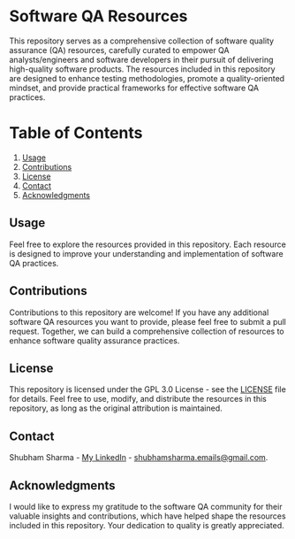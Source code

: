 # Software QA Resources

This repository serves as a comprehensive collection of software quality assurance (QA) resources, carefully curated to empower QA analysts/engineers and software developers in their pursuit of delivering high-quality software products. The resources included in this repository are designed to enhance testing methodologies, promote a quality-oriented mindset, and provide practical frameworks for effective software QA practices.

# Table of Contents

1. [Usage](#usage)
2. [Contributions](#contributions)
3. [License](#license)
4. [Contact](#contact)
5. [Acknowledgments](#acknowledgments)

## Usage

Feel free to explore the resources provided in this repository. Each resource is designed to improve your understanding and implementation of software QA practices. 

## Contributions

Contributions to this repository are welcome! If you have any additional software QA resources you want to provide, please feel free to submit a pull request. Together, we can build a comprehensive collection of resources to enhance software quality assurance practices.

## License

This repository is licensed under the GPL 3.0 License - see the [LICENSE](LICENSE) file for details. Feel free to use, modify, and distribute the resources in this repository, as long as the original attribution is maintained.

## Contact

Shubham Sharma - [My LinkedIn](https://www.linkedin.com/in/sharma-it/) - shubhamsharma.emails@gmail.com.

## Acknowledgments

I would like to express my gratitude to the software QA community for their valuable insights and contributions, which have helped shape the resources included in this repository. Your dedication to quality is greatly appreciated.
